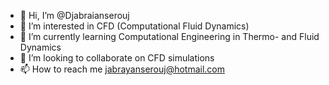 - 👋 Hi, I’m @Djabraianserouj
- 👀 I’m interested in CFD (Computational Fluid Dynamics)
- 🌱 I’m currently learning Computational Engineering in Thermo- and Fluid Dynamics
- 💞️ I’m looking to collaborate on CFD simulations
- 📫 How to reach me jabrayanserouj@hotmail.com

<!---
Djabraianserouj/Djabraianserouj is a ✨ special ✨ repository because its `README.md` (this file) appears on your GitHub profile.
You can click the Preview link to take a look at your changes.
--->
